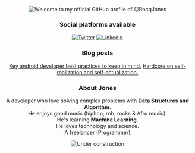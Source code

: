 <div align="center">
  
![Welcome to my official GitHub profile of @RocqJones](https://user-images.githubusercontent.com/282759/84682528-c1d5d300-af03-11ea-9bfb-02854ad0cb20.gif)



### Social platforms available

[![Twitter](https://user-images.githubusercontent.com/282759/84680160-40c90c80-af00-11ea-8390-bb86858c5fa5.png)](https://twitter.com/RocqJones) 
[![LinkedIn](https://user-images.githubusercontent.com/282759/84680162-4161a300-af00-11ea-912c-8f32e5cc1676.png)](https://www.linkedin.com/in/jones-mbindyo/)

### Blog posts
[Key android developer best practices to keep in mind.](https://dev.to/rocqjones/key-android-developer-best-practices-to-keep-in-mind-2k33)
[Hardcore on self-realization and self-actualization.](https://dev.to/rocqjones/hardcore-on-self-realization-and-self-actualization-2m4m)

### About Jones
A developer who love solving complex problems with **Data Structures and Algorithm**.<br>
He enjoys good music (hiphop, rnb, rocks & Afro music).<br>
He's learning **Machine Learning**.<br>
He loves technology and science.<br>
A freelancer (Programmer)<br>


![Under construction](https://user-images.githubusercontent.com/282759/84681715-8c7cb580-af02-11ea-85a4-05d069c72121.gif)

</div>
